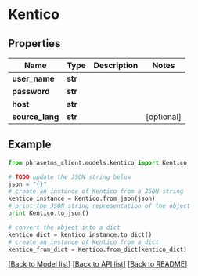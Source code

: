 # Kentico

## Properties

| Name            | Type    | Description | Notes      |
| --------------- | ------- | ----------- | ---------- |
| **user_name**   | **str** |             |
| **password**    | **str** |             |
| **host**        | **str** |             |
| **source_lang** | **str** |             | [optional] |

## Example

```python
from phrasetms_client.models.kentico import Kentico

# TODO update the JSON string below
json = "{}"
# create an instance of Kentico from a JSON string
kentico_instance = Kentico.from_json(json)
# print the JSON string representation of the object
print Kentico.to_json()

# convert the object into a dict
kentico_dict = kentico_instance.to_dict()
# create an instance of Kentico from a dict
kentico_from_dict = Kentico.from_dict(kentico_dict)
```

[[Back to Model list]](../README.md#documentation-for-models) [[Back to API list]](../README.md#documentation-for-api-endpoints) [[Back to README]](../README.md)
